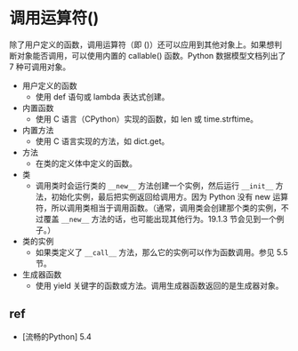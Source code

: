 # 调用运算符()




除了用户定义的函数，调用运算符（即 ()）还可以应用到其他对象上。如果想判断对象能否调用，可以使用内置的 callable() 函数。Python 数据模型文档列出了 7 种可调用对象。

* 用户定义的函数
    * 使用 def 语句或 lambda 表达式创建。
* 内置函数
    * 使用 C 语言（CPython）实现的函数，如 len 或 time.strftime。
* 内置方法
    * 使用 C 语言实现的方法，如 dict.get。
* 方法
    * 在类的定义体中定义的函数。
* 类
    * 调用类时会运行类的 `__new__` 方法创建一个实例，然后运行 `__init__` 方法，初始化实例，最后把实例返回给调用方。因为 Python 没有 new 运算符，所以调用类相当于调用函数。（通常，调用类会创建那个类的实例，不过覆盖 `__new__` 方法的话，也可能出现其他行为。19.1.3 节会见到一个例子。）
* 类的实例
    * 如果类定义了 `__call__` 方法，那么它的实例可以作为函数调用。参见 5.5 节。
* 生成器函数
    * 使用 yield 关键字的函数或方法。调用生成器函数返回的是生成器对象。



## ref 
* [流畅的Python] 5.4
